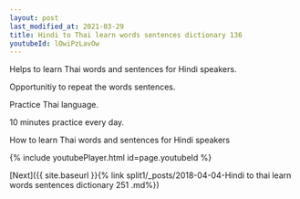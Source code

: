 ```yaml
---
layout: post
last_modified_at: 2021-03-29
title: Hindi to Thai learn words sentences dictionary 136 
youtubeId: lOwiPzLavOw
---
```

 
 
Helps to learn Thai words and sentences for Hindi speakers.

Opportunitiy to repeat the words sentences. 

Practice Thai language. 
 
10 minutes practice every day. 
 
How to learn Thai words and sentences for Hindi speakers 
 
{% include youtubePlayer.html id=page.youtubeId %}
 
 
[Next]({{ site.baseurl }}{% link  split1/_posts/2018-04-04-Hindi to thai learn words sentences dictionary 251 .md%})
 
